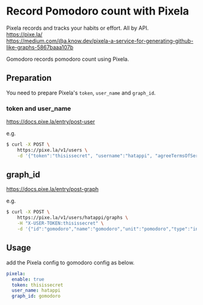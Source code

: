 # Record Pomodoro count with Pixela
Pixela records and tracks your habits or effort. All by API.  
https://pixe.la/  
https://medium.com/@a.know.dev/pixela-a-service-for-generating-github-like-graphs-5867baaa107b

Gomodoro records pomodoro count using Pixela.

## Preparation
You need to prepare Pixela's `token`, `user_name` and `graph_id`.

### token and user_name
https://docs.pixe.la/entry/post-user

e.g. 

```sh
$ curl -X POST \
	https://pixe.la/v1/users \
	-d '{"token":"thisissecret", "username":"hatappi", "agreeTermsOfService":"yes", "notMinor":"yes"}'
```

## graph_id
https://docs.pixe.la/entry/post-graph

e.g.

```sh
$ curl -X POST \
	https://pixe.la/v1/users/hatappi/graphs \
	-H "X-USER-TOKEN:thisissecret" \
	-d '{"id":"gomodoro","name":"gomodoro","unit":"pomodoro","type":"int","color":"shibafu","timezone":"Asia/Tokyo"}'

```

## Usage
add the Pixela config to gomodoro config as below.

```yaml
pixela:
  enable: true
  token: thisissecret
  user_name: hatappi
  graph_id: gomodoro
```
